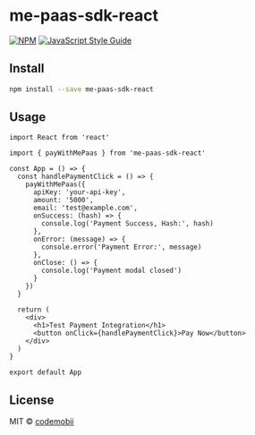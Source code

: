 # me-paas-sdk-react

[![NPM](https://img.shields.io/npm/v/me-paas-sdk-react.svg)](https://www.npmjs.com/package/me-paas-sdk-react) [![JavaScript Style Guide](https://img.shields.io/badge/code_style-standard-brightgreen.svg)](https://standardjs.com)

## Install

```bash
npm install --save me-paas-sdk-react
```

## Usage

```tsx
import React from 'react'

import { payWithMePaas } from 'me-paas-sdk-react'

const App = () => {
  const handlePaymentClick = () => {
    payWithMePaas({
      apiKey: 'your-api-key',
      amount: '5000',
      email: 'test@example.com',
      onSuccess: (hash) => {
        console.log('Payment Success, Hash:', hash)
      },
      onError: (message) => {
        console.error('Payment Error:', message)
      },
      onClose: () => {
        console.log('Payment modal closed')
      }
    })
  }

  return (
    <div>
      <h1>Test Payment Integration</h1>
      <button onClick={handlePaymentClick}>Pay Now</button>
    </div>
  )
}

export default App
```

## License

MIT © [codemobii](https://github.com/codemobii)
